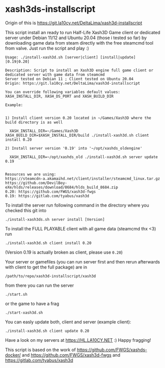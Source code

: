 # xash3ds-installscript

Origin of this is https://git.la10cy.net/DeltaLima/xash3d-installscript

This script install an ready to run Half-Life Xash3D Game client or dedicated server under Debian 11/12 and Ubuntu 20.04 (those i tested so far) by downloading game data from steam directly with the free steamcmd tool from valve.
Just run the script and play :) 

```
Usage: ./install-xash3d.sh [server|client] [install|update] [0.19|0.20]

Description: Script to install an Xash3D engine full game client or dedicated server with game data from steamcmd
Server tested on Debian 11 ; Client tested on Ubuntu 20.04
Origin: https://git.la10cy.net/DeltaLima/xash3d-installscript

You can override following variables default values:
XASH_INSTALL_DIR, XASH_DS_PORT and XASH_BUILD_DIR

Example:


1) Install client version 0.20 located in ~/Games/Xash3D where the build directory is as well
  
  XASH_INSTALL_DIR=~/Games/Xash3D XASH_BUILD_DIR=$XASH_INSTALL_DIR/build ./install-xash3d.sh client install 0.20
  
2) Install server version '0.19' into '~/opt/xashds_oldengine'

  XASH_INSTALL_DIR=~/opt/xashds_old ./install-xash3d.sh server update 0.19


Resources we are using:
https://steamcdn-a.akamaihd.net/client/installer/steamcmd_linux.tar.gz
https://github.com/DevilBoy-eXe/hlds/releases/download/8684/hlds_build_8684.zip
0.20: https://github.com/FWGS/xash3d-fwgs
0.19: https://gitlab.com/tyabus/xash3d
```

To install the server run following command in the directory where you checked this git into
```
./install-xash3ds.sh server install [Version]
```

To install the FULL PLAYABLE client with all game data (steamcmd thx <3) run 

```
./install-xash3d.sh client install 0.20 
```
(Version 0.19 is actually broken as client, please use `0.20`)

Your server or gamefiles (you can run server first and then rerun afterwards with client to get the full package) are in
```
/path/to/repo/xash3d-installscript/xash3d
```

from there you can run the server 
```
./start.sh
```

or the game to have a frag
```
./start-xash3d.sh
```

You can easly update both, client and server (example client):
```
./install-xash3d.sh client update 0.20
```

Have a look on my servers at https://HL.LA10CY.NET :) Happy fragging!

This script is based on the work of https://github.com/FWGS/xashds-docker/ and https://github.com/FWGS/xash3d-fwgs and https://gitlab.com/tyabus/xash3d
